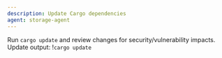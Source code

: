 ```yaml
---
description: Update Cargo dependencies
agent: storage-agent
---
```

Run `cargo update` and review changes for security/vulnerability impacts.
Update output: !`cargo update`